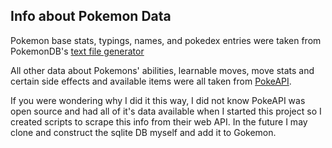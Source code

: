 ## Info about Pokemon Data
Pokemon base stats, typings, names, and pokedex entries were taken from PokemonDB's [text file generator](https://pokemondb.net/tools/text-list)

All other data about Pokemons' abilities, learnable moves, move stats and certain side effects and available items were all taken from [PokeAPI](https://pokeapi.co/).

If you were wondering why I did it this way, I did not know PokeAPI was open source and had all of it's data available when I started this project so I created scripts to scrape this info from their web API. In the future I may clone
and construct the sqlite DB myself and add it to Gokemon.
